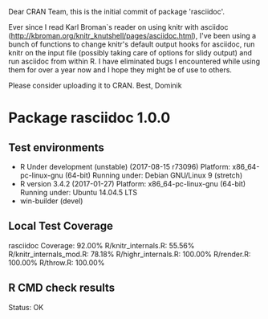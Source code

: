 Dear CRAN Team,
this is the initial commit of package 'rasciidoc'.

Ever since I read Karl Broman`s reader on using knitr with asciidoc (http://kbroman.org/knitr_knutshell/pages/asciidoc.html), I've been using a bunch of functions to change knitr's default output hooks for asciidoc, run knitr on the input file (possibly taking care of options for slidy output) and run asciidoc from within R. I have eliminated bugs I encountered while using them for over a year now and I hope they might be of use to others.

Please consider uploading it to CRAN.
Best, Dominik

# Package rasciidoc 1.0.0
## Test  environments 
- R Under development (unstable) (2017-08-15 r73096)
  Platform: x86_64-pc-linux-gnu (64-bit)
  Running under: Debian GNU/Linux 9 (stretch)
- R version 3.4.2 (2017-01-27)
  Platform: x86_64-pc-linux-gnu (64-bit)
  Running under: Ubuntu 14.04.5 LTS
- win-builder (devel)

## Local Test Coverage
rasciidoc Coverage: 92.00%
R/knitr_internals.R: 55.56%
R/knitr_internals_mod.R: 78.18%
R/highr_internals.R: 100.00%
R/render.R: 100.00%
R/throw.R: 100.00%

## R CMD check results
Status: OK
